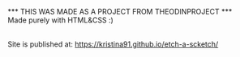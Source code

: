 *** THIS WAS MADE AS A PROJECT FROM THEODINPROJECT *** <br/>
Made purely with HTML&CSS :) <br/> <br/>

Site is published at: https://kristina91.github.io/etch-a-scketch/
